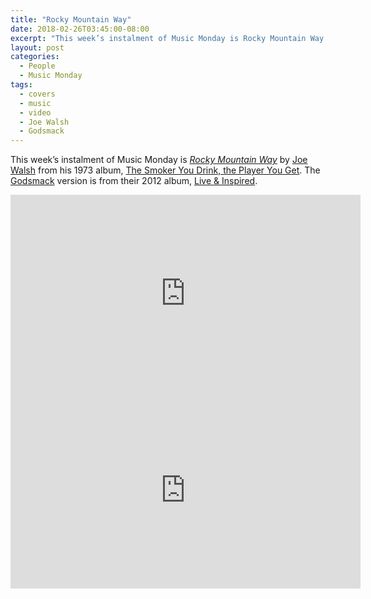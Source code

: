 ```yaml
---
title: "Rocky Mountain Way"
date: 2018-02-26T03:45:00-08:00
excerpt: "This week’s instalment of Music Monday is Rocky Mountain Way. The 1973 Joe Walsh original and a 2012 cover by Godsmack."
layout: post
categories:
  - People
  - Music Monday
tags:
  - covers
  - music
  - video
  - Joe Walsh
  - Godsmack
---
```

This week’s instalment of Music Monday is [_Rocky Mountain Way_](https://en.wikipedia.org/wiki/Rocky_Mountain_Way_(song)) by [Joe Walsh](http://joewalsh.com/) from his 1973 album, [The Smoker You Drink, the Player You Get](https://en.wikipedia.org/wiki/The_Smoker_You_Drink,_the_Player_You_Get). The [Godsmack](http://godsmack.com/) version is from their 2012 album, [Live & Inspired](https://en.wikipedia.org/wiki/Live_%26_Inspired).

<div class="video-container">
  <iframe width="560" height="315" src="https://www.youtube.com/embed/F1uWA7VPGiE" frameborder="0" allowfullscreen></iframe>
</div>

<div class="video-container">
  <iframe width="560" height="315" src="https://www.youtube.com/embed/_CRWKTguxNQ" frameborder="0" allowfullscreen></iframe>
</div>
